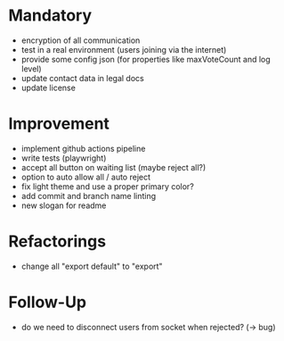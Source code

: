 # Mandatory

- encryption of all communication
- test in a real environment (users joining via the internet)
- provide some config json (for properties like maxVoteCount and log level)
- update contact data in legal docs
- update license

# Improvement

- implement github actions pipeline
- write tests (playwright)
- accept all button on waiting list (maybe reject all?)
- option to auto allow all / auto reject
- fix light theme and use a proper primary color?
- add commit and branch name linting
- new slogan for readme

# Refactorings

- change all "export default" to "export"

# Follow-Up

- do we need to disconnect users from socket when rejected? (-> bug)
